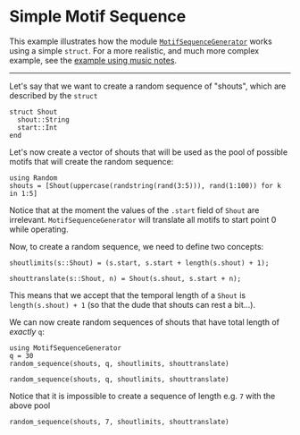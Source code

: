 # Simple Motif Sequence
This example illustrates how the module [`MotifSequenceGenerator`](@ref) works using
a simple `struct`. For a more realistic, and much more complex example, see the
[example using music notes](link).

---

Let's say that we want to create a random sequence of "shouts", which
are described by the `struct`
```@example shout
struct Shout
  shout::String
  start::Int
end
```

Let's now create a vector of shouts that will be used as the pool of
possible motifs that will create the random sequence:
```@example shout
using Random
shouts = [Shout(uppercase(randstring(rand(3:5))), rand(1:100)) for k in 1:5]
```
Notice that at the moment the values of the `.start` field of `Shout` are irrelevant. `MotifSequenceGenerator` will translate all motifs to start point 0 while operating.

Now, to create a random sequence, we need to define two concepts:
```@example shout
shoutlimits(s::Shout) = (s.start, s.start + length(s.shout) + 1);

shouttranslate(s::Shout, n) = Shout(s.shout, s.start + n);
```
This means that we accept that the temporal length of a `Shout` is `length(s.shout) + 1` (so that the dude that shouts can rest a bit...).

We can now create random sequences of shouts that have total length of
*exactly* `q`:
```@example shout
using MotifSequenceGenerator
q = 30
random_sequence(shouts, q, shoutlimits, shouttranslate)
```
```@example shout
random_sequence(shouts, q, shoutlimits, shouttranslate)
```
Notice that it is impossible to create a sequence of length e.g. `7` with the above pool
```@example shout
random_sequence(shouts, 7, shoutlimits, shouttranslate)
```
